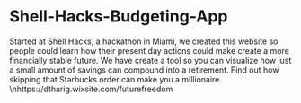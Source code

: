 # Shell-Hacks-Budgeting-App
Started at Shell Hacks, a hackathon in Miami, we created this website so people could learn how their present day actions could make create a more financially stable future. We have create a tool so you can visualize how just a small amount of savings can compound into a retirement. Find out how skipping that Starbucks order can make you a millionaire.
\nhttps://dtharig.wixsite.com/futurefreedom
